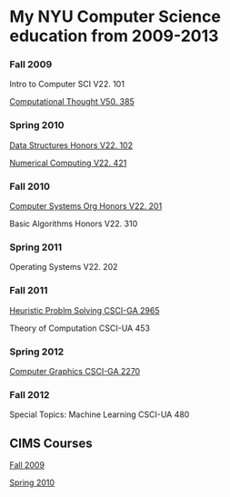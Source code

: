 # My NYU Computer Science education from 2009-2013

### Fall 2009

Intro to Computer SCI V22. 101

[Computational Thought V50. 385](https://web.archive.org/web/20110510155937/https://cs.nyu.edu/cs/faculty/shasha/papers/compthought.html)

### Spring 2010

[Data Structures Honors V22. 102](https://web.archive.org/web/20201118231530/https://cs.nyu.edu/courses/fall07/V22.0102-002/index.html)

[Numerical Computing V22. 421](https://web.archive.org/web/20151231111010/http://www.cs.nyu.edu/courses/spring10/V22.0421-001/index.html)

### Fall 2010

[Computer Systems Org Honors V22. 201](https://web.archive.org/web/20200928034122/https://cs.nyu.edu/courses/fall10/V22.0201-002/index.html)

Basic Algorithms Honors V22. 310

### Spring 2011

Operating Systems V22. 202

### Fall 2011

[Heuristic Problm Solving CSCI-GA 2965](https://web.archive.org/web/20171022091616/http://cs.nyu.edu/courses/fall11/CSCI-GA.2965-001/)

Theory of Computation CSCI-UA 453

### Spring 2012

[Computer Graphics CSCI-GA 2270](https://web.archive.org/web/20201003121542/https://mrl.nyu.edu/~perlin/courses/spring2012/)

### Fall 2012

Special Topics: Machine Learning CSCI-UA 480

## CIMS Courses

[Fall 2009](https://web.archive.org/web/20201122005046/https://cs.nyu.edu/home/courses/archive/fall09.html)

[Spring 2010](https://web.archive.org/web/20201122004837/https://cs.nyu.edu/home/courses/archive/spring10.html)

